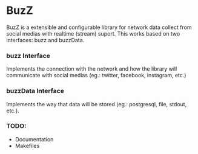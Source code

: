 # BuzZ

BuzZ is a extensible and configurable library for network data collect from social medias with realtime (stream) suport. This works based on two interfaces: buzz and buzzData.


### buzz Interface
Implements the connection with the network and how the library will communicate with social medias (eg.: twitter, facebook, instagram, etc.)


### buzzData Interface
Implements the way that data will be stored (eg.: postgresql, file, stdout, etc.).


### TODO: 
- Documentation
- Makefiles
